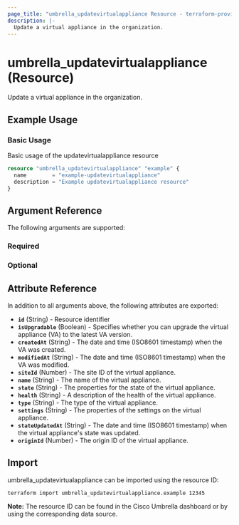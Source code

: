 ```yaml
---
page_title: "umbrella_updatevirtualappliance Resource - terraform-provider-umbrella"
description: |-
  Update a virtual appliance in the organization.
---
```


# umbrella_updatevirtualappliance (Resource)

Update a virtual appliance in the organization.

## Example Usage


### Basic Usage

Basic usage of the updatevirtualappliance resource

```terraform
resource "umbrella_updatevirtualappliance" "example" {
  name        = "example-updatevirtualappliance"
  description = "Example updatevirtualappliance resource"
}
```



## Argument Reference

The following arguments are supported:

### Required



### Optional



## Attribute Reference

In addition to all arguments above, the following attributes are exported:

- **`id`** (String) - Resource identifier
- **`isUpgradable`** (Boolean) - Specifies whether you can upgrade the virtual appliance (VA) to the latest VA version.
- **`createdAt`** (String) - The date and time (ISO8601 timestamp) when the VA was created.
- **`modifiedAt`** (String) - The date and time (ISO8601 timestamp) when the VA was modified.
- **`siteId`** (Number) - The site ID of the virtual appliance.
- **`name`** (String) - The name of the virtual appliance.
- **`state`** (String) - The properties for the state of the virtual appliance.
- **`health`** (String) - A description of the health of the virtual appliance.
- **`type`** (String) - The type of the virtual appliance.
- **`settings`** (String) - The properties of the settings on the virtual appliance.
- **`stateUpdatedAt`** (String) - The date and time (ISO8601 timestamp) when the virtual appliance's state was updated.
- **`originId`** (Number) - The origin ID of the virtual appliance.



## Import

umbrella_updatevirtualappliance can be imported using the resource ID:

```shell
terraform import umbrella_updatevirtualappliance.example 12345
```

**Note:** The resource ID can be found in the Cisco Umbrella dashboard or by using the corresponding data source.


